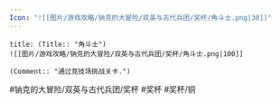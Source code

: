 ```yaml
---
Icon: "![[图片/游戏攻略/钠克的大冒险/双英与古代兵团/奖杯/角斗士.png|30]]"
---
```

```ad-common-bronze-trophy
title: (Title:: "角斗士")
![[图片/游戏攻略/钠克的大冒险/双英与古代兵团/奖杯/角斗士.png|100]]

(Comment:: "通过竞技场挑战关卡.")
```

#钠克的大冒险/双英与古代兵团/奖杯 #奖杯 #奖杯/铜

